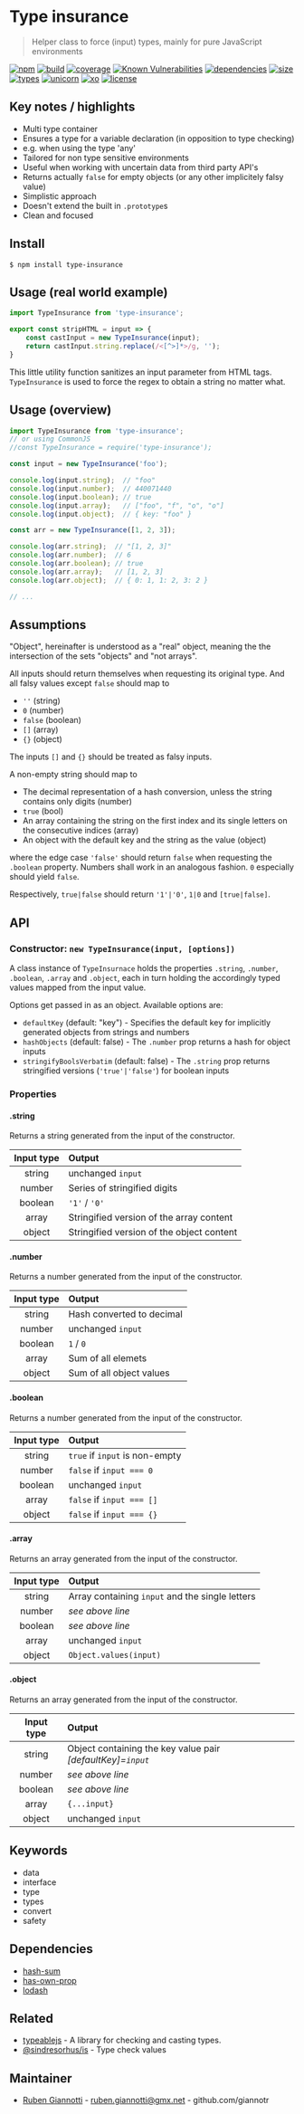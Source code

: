 # Type insurance

> Helper class to force (input) types, mainly for pure JavaScript environments

[![npm][npm-badge]][npm-url] [![build][build-badge]][build-url] [![coverage][coverage-badge]][coverage-url] [![Known Vulnerabilities][vulnerabilities-badge]][vulnerabilities-url] [![dependencies][dependencies-badge]][dependencies-url] [![size][size-badge]][size-url] [![types][types-badge]][types-url] [![unicorn][unicorn-badge]][unicorn-url] [![xo][xo-badge]][xo-url] [![license][license-badge]][license-url]

## Key notes / highlights

- Multi type container
- Ensures a type for a variable declaration (in opposition to type checking)
- e.g. when using the type 'any'
- Tailored for non type sensitive environments
- Useful when working with uncertain data from third party API's
- Returns actually `false` for empty objects (or any other implicitely falsy value)
- Simplistic approach
- Doesn't extend the built in `.prototype`s
- Clean and focused

## Install

```console
$ npm install type-insurance
```

## Usage (real world example)

```js
import TypeInsurance from 'type-insurance';

export const stripHTML = input => {
	const castInput = new TypeInsurance(input);
	return castInput.string.replace(/<[^>]*>/g, '');
}
```

This little utility function sanitizes an input parameter from HTML tags. `TypeInsurance` is used to force the regex to obtain a string no matter what.

## Usage (overview)

```js
import TypeInsurance from 'type-insurance';
// or using CommonJS
//const TypeInsurance = require('type-insurance');

const input = new TypeInsurance('foo');

console.log(input.string);  // "foo" 
console.log(input.number);  // 440071440
console.log(input.boolean); // true
console.log(input.array);   // ["foo", "f", "o", "o"]
console.log(input.object);  // { key: "foo" }

const arr = new TypeInsurance([1, 2, 3]);

console.log(arr.string);  // "[1, 2, 3]" 
console.log(arr.number);  // 6
console.log(arr.boolean); // true
console.log(arr.array);   // [1, 2, 3]
console.log(arr.object);  // { 0: 1, 1: 2, 3: 2 }

// ...
```

## Assumptions

"Object", hereinafter is understood as a "real" object, meaning the the intersection of the sets "objects" and "not arrays".

All inputs should return themselves when requesting its original type. And all falsy values except `false` should map to

- `''` (string)
- `0` (number)
- `false` (boolean)
- `[]` (array)
- `{}` (object)

The inputs `[]` and `{}` should be treated as falsy inputs.

A non-empty string should map to

- The decimal representation of a hash conversion, unless the string contains only digits (number)
- `true` (bool)
- An array containing the string on the first index and its single letters on the consecutive indices (array)
- An object with the default key and the string as the value (object)

where the edge case `'false'` should return `false` when requesting the `.boolean` property. Numbers shall work in an analogous fashion. `0` especially should yield `false`.

Respectively, `true|false` should return `'1'|'0'`, `1|0` and `[true|false]`.

## API

### Constructor: `new TypeInsurance(input, [options])`

A class instance of `TypeInsurnace` holds the properties `.string`, `.number`, `.boolean`, `.array` and `.object`, each in turn holding the accordingly typed values mapped from the input value.

Options get passed in as an object. Available options are:

- `defaultKey` (default: "key") - Specifies the default key for implicitly generated objects from strings and numbers
- `hashObjects` (default: false) - The `.number` prop returns a hash for object inputs
- `stringifyBoolsVerbatim` (default: false) - The `.string` prop returns stringified versions (`'true'|'false'`) for boolean inputs

### Properties

#### .string

Returns a string generated from the input of the constructor.

| Input type | Output |
| :---:      | :--- |
| string     | unchanged `input` |
| number     | Series of stringified digits |
| boolean    | `'1'` / `'0'` |
| array      | Stringified version of the array content |
| object     | Stringified version of the object content |

#### .number

Returns a number generated from the input of the constructor.

| Input type | Output |
| :---:      | :--- |
| string     | Hash converted to decimal |
| number     | unchanged `input` |
| boolean    | `1` / `0` |
| array      | Sum of all elemets |
| object     | Sum of all object values |

#### .boolean

Returns a number generated from the input of the constructor.

| Input type | Output |
| :---:      | :--- |
| string     | `true` if `input` is non-empty |
| number     | `false` if `input === 0` |
| boolean    | unchanged `input` |
| array      | `false` if `input === []` |
| object     | `false` if `input === {}` |

#### .array

Returns an array generated from the input of the constructor.

| Input type | Output |
| :---:      | :--- |
| string     | Array containing `input` and the single letters |
| number     | *see above line* |
| boolean    | *see above line* |
| array      | unchanged `input` |
| object     | `Object.values(input)` |

#### .object

Returns an array generated from the input of the constructor.

| Input type | Output |
| :---:      | :--- |
| string     | Object containing the key value pair *[defaultKey]=`input`* |
| number     | *see above line* |
| boolean    | *see above line* |
| array      | `{...input}` |
| object     | unchanged `input` |

## Keywords

- data
- interface
- type
- types
- convert
- safety

## Dependencies

- [hash-sum](https://www.npmjs.com/package/hash-sum)
- [has-own-prop](https://www.npmjs.com/package/has-own-prop)
- [lodash](https://www.npmjs.com/package/lodash)

## Related

- [typeablejs](https://github.com/xpepermint/typeablejs) - A library for checking and casting types.
- [@sindresorhus/is](https://www.npmjs.com/package/@sindresorhus/is) - Type check values

## Maintainer

- [Ruben Giannotti](http://rubengiannotti.com) - ruben.giannotti@gmx.net - github.com/giannotr

[npm-badge]: https://img.shields.io/npm/v/type-insurance.svg
[npm-url]: https://www.npmjs.com/package/type-insurance
[build-badge]: https://travis-ci.org/giannotr/type-insurance.svg?branch=master
[build-url]: https://travis-ci.org/giannotr/type-insurance
[coverage-badge]: https://coveralls.io/repos/github/giannotr/type-insurance/badge.svg?branch=master
[coverage-url]: https://coveralls.io/github/giannotr/type-insurance?branch=master
[vulnerabilities-badge]: https://snyk.io/test/github/giannotr/type-insurance/badge.svg?targetFile=package.json
[vulnerabilities-url]: https://snyk.io/test/github/giannotr/type-insurance?targetFile=package.json
[dependencies-badge]: https://david-dm.org/giannotr/type-insurance.svg
[dependencies-url]: https://david-dm.org/giannotr/type-insurance
[size-badge]: https://badgen.net/packagephobia/publish/type-insurance
[size-url]: https://packagephobia.now.sh/result?p=type-insurance
[types-badge]: https://badgen.net/npm/types/type-insurance
[types-url]: https://github.com/giannotr/type-insurance/tree/master/src
[unicorn-badge]: https://img.shields.io/badge/unicorn-approved-ff69b4.svg
[unicorn-url]: https://www.youtube.com/watch?v=9auOCbH5Ns4
[xo-badge]: https://img.shields.io/badge/code_style-XO-5ed9c7.svg
[xo-url]: https://github.com/xojs/xo
[license-badge]: https://img.shields.io/github/license/giannotr/type-insurance.svg
[license-url]: https://github.com/giannotr/type-insurance/blob/master/LICENSE
